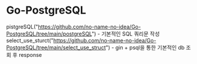 # Go-PostgreSQL

pistgreSQL("https://github.com/no-name-no-idea/Go-PostgreSQL/tree/main/postgreSQL") - 기본적인 SQL 쿼리문 작성
select_use_sturct("https://github.com/no-name-no-idea/Go-PostgreSQL/tree/main/select_use_struct") - gin + psql을 통한 기본적인 db 조회 후 response

